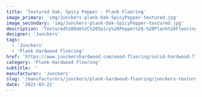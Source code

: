 ```yaml
---
title: 'Textured Oak, Spicy Pepper - Plank Flooring'
image_primary: 'img/Junckers-plank-Oak-SpicyPepper-textured.jpg'
image_secondary: 'img/Junckers-plank-Oak-SpicyPepper-textured.jpg'
description: 'Textured%20Oak%2C%20Spicy%20Pepper%20-%20Plank%20Flooring%0A%0AAn%20Oak%20Plank%20textured%20and%20toned%20with%20a%20slightly%20transparent%20dark%20grey%20stain.%0A%0AEnhances%20the%20beauty%20of%20the%20structural%20graining%20variation.%0A%0AThis%20floor%20is%20also%20available%20as%20ships%20decking.%20The%20black%20neoprene%20strip%20placed%20between%20the%20boards%20adds%20a%20maritime%20look%20to%20the%20floor.%A0'
designer: 'Junckers'
tags:
  - 'Junckers'
  - 'Plank Hardwood Flooring'
href: 'https://www.junckershardwood.com/wood-flooring/solid-hardwood-flooring/plank-hardwood-flooring/product-page/textured-oak-spicy-pepper-plank-flooring'
category: 'Plank Hardwood Flooring'
subtitle: ''
manufacturer: 'Junckers'
slug: '/manufacturers/junckers/plank-hardwood-flooring/junckers-textured-oak-spicy-pepper-plank-flooring'
date: '2021-03-22'
---
```


